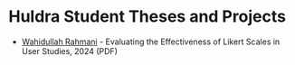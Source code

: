 # Huldra Student Theses and Projects

- [Wahidullah Rahmani](https://github.com/simula/huldra-students/tree/main/wahidullah-rahmani) - Evaluating the Effectiveness of Likert Scales in User Studies, 2024 (PDF)
